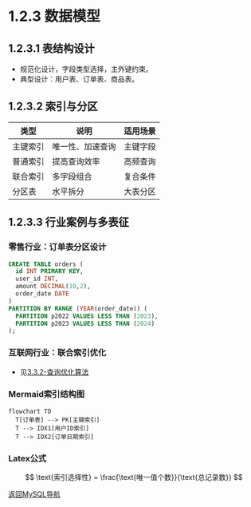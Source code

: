 # 1.2.3 数据模型

## 1.2.3.1 表结构设计

- 规范化设计，字段类型选择，主外键约束。
- 典型设计：用户表、订单表、商品表。

## 1.2.3.2 索引与分区

| 类型 | 说明 | 适用场景 |
|------|------|----------|
| 主键索引 | 唯一性、加速查询 | 主键字段 |
| 普通索引 | 提高查询效率 | 高频查询 |
| 联合索引 | 多字段组合 | 复合条件 |
| 分区表   | 水平拆分 | 大表分区 |

## 1.2.3.3 行业案例与多表征

### 零售行业：订单表分区设计

```sql
CREATE TABLE orders (
  id INT PRIMARY KEY,
  user_id INT,
  amount DECIMAL(10,2),
  order_date DATE
)
PARTITION BY RANGE (YEAR(order_date)) (
  PARTITION p2022 VALUES LESS THAN (2023),
  PARTITION p2023 VALUES LESS THAN (2024)
);
```

### 互联网行业：联合索引优化

- 见[3.3.2-查询优化算法](../../3-数据模型与算法/3.3-算法实现/3.3.2-查询优化算法.md)

### Mermaid索引结构图

```mermaid
flowchart TD
  T[订单表] --> PK[主键索引]
  T --> IDX1[用户ID索引]
  T --> IDX2[订单日期索引]
```

### Latex公式

$$
\text{索引选择性} = \frac{\text{唯一值个数}}{\text{总记录数}}
$$

[返回MySQL导航](README.md)
